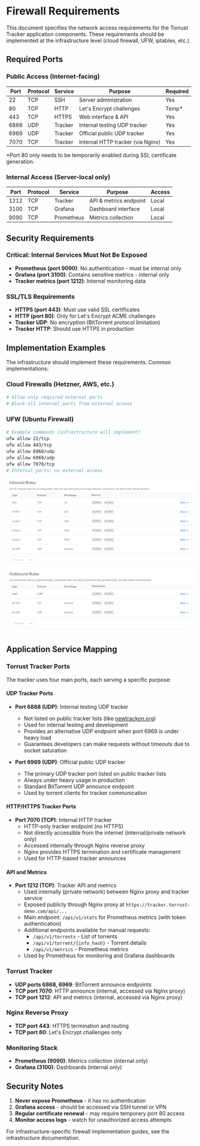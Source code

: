 # Firewall Requirements

This document specifies the network access requirements for the Torrust Tracker
application components. These requirements should be implemented at the
infrastructure level (cloud firewall, UFW, iptables, etc.).

## Required Ports

### Public Access (Internet-facing)

| Port | Protocol | Service | Purpose                           | Required |
| ---- | -------- | ------- | --------------------------------- | -------- |
| 22   | TCP      | SSH     | Server administration             | Yes      |
| 80   | TCP      | HTTP    | Let's Encrypt challenges          | Temp\*   |
| 443  | TCP      | HTTPS   | Web interface & API               | Yes      |
| 6868 | UDP      | Tracker | Internal testing UDP tracker      | Yes      |
| 6969 | UDP      | Tracker | Official public UDP tracker       | Yes      |
| 7070 | TCP      | Tracker | Internal HTTP tracker (via Nginx) | Yes      |

\*Port 80 only needs to be temporarily enabled during SSL certificate generation.

### Internal Access (Server-local only)

| Port | Protocol | Service    | Purpose                | Access |
| ---- | -------- | ---------- | ---------------------- | ------ |
| 1212 | TCP      | Tracker    | API & metrics endpoint | Local  |
| 3100 | TCP      | Grafana    | Dashboard interface    | Local  |
| 9090 | TCP      | Prometheus | Metrics collection     | Local  |

## Security Requirements

### Critical: Internal Services Must Not Be Exposed

- **Prometheus (port 9090)**: No authentication - must be internal only
- **Grafana (port 3100)**: Contains sensitive metrics - internal only
- **Tracker metrics (port 1212)**: Internal monitoring data

### SSL/TLS Requirements

- **HTTPS (port 443)**: Must use valid SSL certificates
- **HTTP (port 80)**: Only for Let's Encrypt ACME challenges
- **Tracker UDP**: No encryption (BitTorrent protocol limitation)
- **Tracker HTTP**: Should use HTTPS in production

## Implementation Examples

The infrastructure should implement these requirements. Common implementations:

### Cloud Firewalls (Hetzner, AWS, etc.)

```yaml
# Allow only required external ports
# Block all internal ports from external access
```

### UFW (Ubuntu Firewall)

```bash
# Example commands (infrastructure will implement)
ufw allow 22/tcp
ufw allow 443/tcp
ufw allow 6868/udp
ufw allow 6969/udp
ufw allow 7070/tcp
# Internal ports: no external access
```

![Current Firewall Configuration](media/do-firewall-configuration.png)

## Application Service Mapping

### Torrust Tracker Ports

The tracker uses four main ports, each serving a specific purpose:

#### UDP Tracker Ports

- **Port 6868 (UDP)**: Internal testing UDP tracker

  - Not listed on public tracker lists (like [newtrackon.org](https://newtrackon.com/))
  - Used for internal testing and development
  - Provides an alternative UDP endpoint when port 6969 is under heavy load
  - Guarantees developers can make requests without timeouts due to socket saturation

- **Port 6969 (UDP)**: Official public UDP tracker
  - The primary UDP tracker port listed on public tracker lists
  - Always under heavy usage in production
  - Standard BitTorrent UDP announce endpoint
  - Used by torrent clients for tracker communication

#### HTTP/HTTPS Tracker Ports

- **Port 7070 (TCP)**: Internal HTTP tracker
  - HTTP-only tracker endpoint (no HTTPS)
  - Not directly accessible from the internet (internal/private network only)
  - Accessed internally through Nginx reverse proxy
  - Nginx provides HTTPS termination and certificate management
  - Used for HTTP-based tracker announces

#### API and Metrics

- **Port 1212 (TCP)**: Tracker API and metrics
  - Used internally (private network) between Nginx proxy and tracker service
  - Exposed publicly through Nginx proxy at `https://tracker.torrust-demo.com/api/...`
  - Main endpoint: `/api/v1/stats` for Prometheus metrics (with token authentication)
  - Additional endpoints available for manual requests:
    - `/api/v1/torrents` - List of torrents
    - `/api/v1/torrent/{info_hash}` - Torrent details
    - `/api/v1/metrics` - Prometheus metrics
  - Used by Prometheus for monitoring and Grafana dashboards

### Torrust Tracker

- **UDP ports 6868, 6969**: BitTorrent announce endpoints
- **TCP port 7070**: HTTP announce (internal, accessed via Nginx proxy)
- **TCP port 1212**: API and metrics (internal, accessed via Nginx proxy)

### Nginx Reverse Proxy

- **TCP port 443**: HTTPS termination and routing
- **TCP port 80**: Let's Encrypt challenges only

### Monitoring Stack

- **Prometheus (9090)**: Metrics collection (internal only)
- **Grafana (3100)**: Dashboards (internal only)

## Security Notes

1. **Never expose Prometheus** - it has no authentication
2. **Grafana access** - should be accessed via SSH tunnel or VPN
3. **Regular certificate renewal** - may require temporary port 80 access
4. **Monitor access logs** - watch for unauthorized access attempts

For infrastructure-specific firewall implementation guides, see the
infrastructure documentation.
